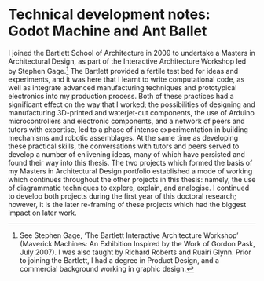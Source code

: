 # Technical development notes: <br>Godot Machine and Ant Ballet


I joined the Bartlett School of Architecture in 2009 to undertake a Masters in Architectural Design, as part of the Interactive Architecture Workshop led by Stephen Gage.[^1] The Bartlett provided a fertile test bed for ideas and experiments, and it was here that I learnt to write computational code, as well as integrate advanced manufacturing techniques and prototypical electronics into my production process. Both of these practices had a significant effect on the way that I worked; the possibilities of designing and manufacturing 3D-printed and waterjet-cut components, the use of Arduino microcontrollers and electronic components, and a network of peers and tutors with expertise, led to a phase of intense experimentation in building mechanisms and robotic assemblages. At the same time as developing these practical skills, the conversations with tutors and peers served to develop a number of enlivening ideas, many of which have persisted and found their way into this thesis. The two projects which formed the basis of my Masters in Architectural Design portfolio established a mode of working which continues throughout the other projects in this thesis: namely, the use of diagrammatic techniques to explore, explain, and analogise. I continued to develop both projects during the first year of this doctoral research; however, it is the later re-framing of these projects which had the biggest impact on later work.

[^1]: See Stephen Gage, ‘The Bartlett Interactive Architecture Workshop’ (Maverick Machines: An Exhibition Inspired by the Work of Gordon Pask, July 2007). I was also taught by Richard Roberts and Ruairi Glynn. Prior to joining the Bartlett, I had a degree in Product Design, and a commercial background working in graphic design.
